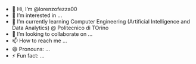 - 👋 Hi, I’m @lorenzofezza00
- 👀 I’m interested in ...
- 🌱 I’m currently learning Computer Engineering (Artificial Intelligence and Data Analytics) @ Politecnico di TOrino
- 💞️ I’m looking to collaborate on ...
- 📫 How to reach me ...
- 😄 Pronouns: ...
- ⚡ Fun fact: ...

<!---
lorenzofezza00/lorenzofezza00 is a ✨ special ✨ repository because its `README.md` (this file) appears on your GitHub profile.
You can click the Preview link to take a look at your changes.
--->

